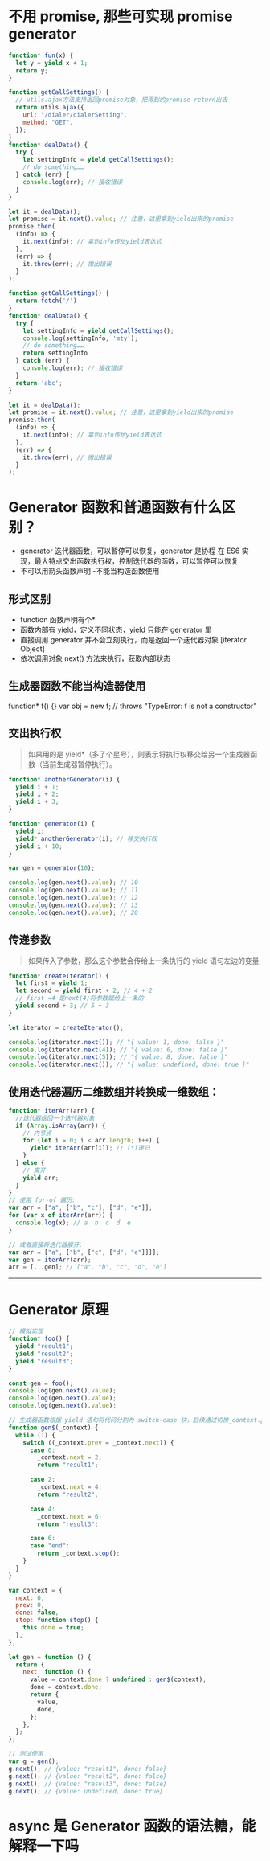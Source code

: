 # 不用 promise, 那些可实现 promise generator

```js
function* fun(x) {
  let y = yield x + 1;
  return y;
}
```

```js
function getCallSettings() {
  // utils.ajax方法支持返回promise对象，把得到的promise return出去
  return utils.ajax({
    url: "/dialer/dialerSetting",
    method: "GET",
  });
}
function* dealData() {
  try {
    let settingInfo = yield getCallSettings();
    // do something……
  } catch (err) {
    console.log(err); // 接收错误
  }
}

let it = dealData();
let promise = it.next().value; // 注意，这里拿到yield出来的promise
promise.then(
  (info) => {
    it.next(info); // 拿到info传给yield表达式
  },
  (err) => {
    it.throw(err); // 抛出错误
  }
);
```

```js
function getCallSettings() {
  return fetch('/')
}
function* dealData() {
  try {
    let settingInfo = yield getCallSettings();
    console.log(settingInfo, 'mty');
    // do something……
    return settingInfo
  } catch (err) {
    console.log(err); // 接收错误
  }
  return 'abc';
}

let it = dealData();
let promise = it.next().value; // 注意，这里拿到yield出来的promise
promise.then(
  (info) => {
    it.next(info); // 拿到info传给yield表达式
  },
  (err) => {
    it.throw(err); // 抛出错误
  }
);
```

# Generator 函数和普通函数有什么区别？

- generator 迭代器函数，可以暂停可以恢复，generator 是协程 在 ES6 实现，最大特点交出函数执行权，控制迭代器的函数，可以暂停可以恢复
- 不可以用箭头函数声明 -不能当构造函数使用

## 形式区别

- function 函数声明有个\*
- 函数内部有 yield，定义不同状态，yield 只能在 generator 里
- 直接调用 generator 并不会立刻执行，而是返回一个迭代器对象 [iterator Object]
- 依次调用对象 next() 方法来执行，获取内部状态

## 生成器函数不能当构造器使用

function\* f() {}
var obj = new f; // throws "TypeError: f is not a constructor"

## 交出执行权

> 如果用的是 yield\*（多了个星号），则表示将执行权移交给另一个生成器函数（当前生成器暂停执行）。

```js
function* anotherGenerator(i) {
  yield i + 1;
  yield i + 2;
  yield i + 3;
}

function* generator(i) {
  yield i;
  yield* anotherGenerator(i); // 移交执行权
  yield i + 10;
}

var gen = generator(10);

console.log(gen.next().value); // 10
console.log(gen.next().value); // 11
console.log(gen.next().value); // 12
console.log(gen.next().value); // 13
console.log(gen.next().value); // 20
```

## 传递参数

> 如果传入了参数，那么这个参数会传给上一条执行的 yield 语句左边的变量

```js
function* createIterator() {
  let first = yield 1;
  let second = yield first + 2; // 4 + 2
  // first =4 是next(4)将参数赋给上一条的
  yield second + 3; // 5 + 3
}

let iterator = createIterator();

console.log(iterator.next()); // "{ value: 1, done: false }"
console.log(iterator.next(4)); // "{ value: 6, done: false }"
console.log(iterator.next(5)); // "{ value: 8, done: false }"
console.log(iterator.next()); // "{ value: undefined, done: true }"
```

## 使用迭代器遍历二维数组并转换成一维数组：

```js
function* iterArr(arr) {
  //迭代器返回一个迭代器对象
  if (Array.isArray(arr)) {
    // 内节点
    for (let i = 0; i < arr.length; i++) {
      yield* iterArr(arr[i]); // (*)递归
    }
  } else {
    // 离开
    yield arr;
  }
}
// 使用 for-of 遍历:
var arr = ["a", ["b", "c"], ["d", "e"]];
for (var x of iterArr(arr)) {
  console.log(x); // a  b  c  d  e
}

// 或者直接将迭代器展开:
var arr = ["a", ["b", ["c", ["d", "e"]]]];
var gen = iterArr(arr);
arr = [...gen]; // ["a", "b", "c", "d", "e"]
```

---

# Generator 原理

```js
// 模拟实现
function* foo() {
  yield "result1";
  yield "result2";
  yield "result3";
}

const gen = foo();
console.log(gen.next().value);
console.log(gen.next().value);
console.log(gen.next().value);

// 生成器函数根据 yield 语句将代码分割为 switch-case 块，后续通过切换_context.prev和_context.next来分别执行各个case
function gen$(_context) {
  while (1) {
    switch ((_context.prev = _context.next)) {
      case 0:
        _context.next = 2;
        return "result1";

      case 2:
        _context.next = 4;
        return "result2";

      case 4:
        _context.next = 6;
        return "result3";

      case 6:
      case "end":
        return _context.stop();
    }
  }
}

var context = {
  next: 0,
  prev: 0,
  done: false,
  stop: function stop() {
    this.done = true;
  },
};

let gen = function () {
  return {
    next: function () {
      value = context.done ? undefined : gen$(context);
      done = context.done;
      return {
        value,
        done,
      };
    },
  };
};

// 测试使用
var g = gen();
g.next(); // {value: "result1", done: false}
g.next(); // {value: "result2", done: false}
g.next(); // {value: "result3", done: false}
g.next(); // {value: undefined, done: true}
```

# async 是 Generator 函数的语法糖，能解释一下吗
